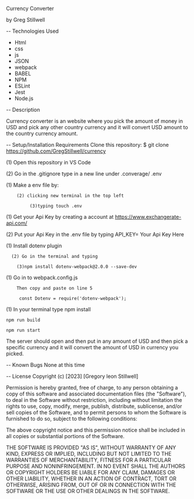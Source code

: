Currency Converter

by Greg Stillwell

-- Technologies Used
 - Html
 - css
 - js
 - JSON
 - webpack
 - BABEL
 - NPM
 - ESLint
 - Jest
 - Node.js



-- Description

Currency converter is an website where you pick the amount of money in USD and pick any other country currency and it will convert USD amount to the country currency amount.

-- Setup/Installation Requirements
  Clone this repository: $ git clone https://github.com/GregStillwell/currency

  (1) Open this repository in VS Code

  (2) Go in the .gitignore type in a new line under .converage/ .env


  (1) Make a env file by:

        (2) clicking new terminal in the top left 

             (3)typing touch .env

 (1) Get your Api Key by creating a account at https://www.exchangerate-api.com/
  
 (2) Put your Api Key in the .env file by typing API_KEY= Your Api Key Here

(1) Install dotenv plugin  

      (2) Go in the terminal and typing 

        (3)npm install dotenv-webpack@2.0.0 --save-dev

(1) Go in to webpack.config.js

        Then copy and paste on line 5

         const Dotenv = require('dotenv-webpack'); 

(1) In your terminal type 
    npm install

    npm run build

    npm run start 


The server should open and then put in any amount of USD and then pick a specific currency and it will convert the amount of USD in currency you picked.



-- Known Bugs
None at this time 


-- License
Copyright (c) [2023] [Gregory leon Stillwell]

Permission is hereby granted, free of charge, to any person obtaining a copy of this software and associated documentation files (the "Software"), to deal in the Software without restriction, including without limitation the rights to use, copy, modify, merge, publish, distribute, sublicense, and/or sell copies of the Software, and to permit persons to whom the Software is furnished to do so, subject to the following conditions:

The above copyright notice and this permission notice shall be included in all copies or substantial portions of the Software.

THE SOFTWARE IS PROVIDED "AS IS", WITHOUT WARRANTY OF ANY KIND, EXPRESS OR IMPLIED, INCLUDING BUT NOT LIMITED TO THE WARRANTIES OF MERCHANTABILITY, FITNESS FOR A PARTICULAR PURPOSE AND NONINFRINGEMENT. IN NO EVENT SHALL THE AUTHORS OR COPYRIGHT HOLDERS BE LIABLE FOR ANY CLAIM, DAMAGES OR OTHER LIABILITY, WHETHER IN AN ACTION OF CONTRACT, TORT OR OTHERWISE, ARISING FROM, OUT OF OR IN CONNECTION WITH THE SOFTWARE OR THE USE OR OTHER DEALINGS IN THE SOFTWARE.